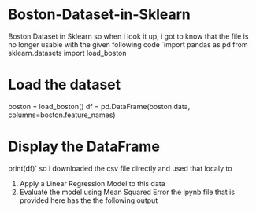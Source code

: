 # Boston-Dataset-in-Sklearn
Boston Dataset in Sklearn
so when i look it up, i got to know that the file is no longer usable with the given following code
`import pandas as pd
from sklearn.datasets import load_boston

# Load the dataset
boston = load_boston()
df = pd.DataFrame(boston.data, columns=boston.feature_names)

# Display the DataFrame
print(df)`
so i downloaded the csv file  directly and used that localy to 
1. Apply a Linear Regression Model to this data
2. Evaluate the model using Mean Squared Error
the ipynb file that is provided here has the the following output
